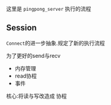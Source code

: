这里是 `pingpong_server` 执行的流程

## Session


`Connect`的进一步抽象.规定了新的执行流程

为了更好的send与recv

- 内存管理
- read协程
- 事件

核心:将读与写改造成 协程
